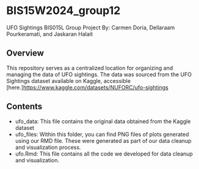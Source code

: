 # BIS15W2024_group12
UFO Sightings BIS015L Group Project
By: Carmen Doria, Dellaraam Pourkeramati, and Jaskaran Halait

## Overview
This repository serves as a centralized location for organizing and managing the data 
of UFO sightings. The data was sourced from the UFO Sightings dataset
available on Kaggle, accessible [here.]https://www.kaggle.com/datasets/NUFORC/ufo-sightings

## Contents
- ufo_data: This file contains the original data obtained from the Kaggle dataset
- ufo_files: Within this folder, you can find PNG files of plots generated using our RMD file.
These were generated as part of our data cleanup and visualization process.
- ufo.Rmd: This file contains all the code we developed for data cleanup and visualization.